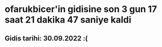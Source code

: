 # ofarukbicer'in gidisine son 3 gun 17 saat 21 dakika 47 saniye kaldi

## Gidis tarihi: 30.09.2022 :(